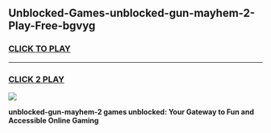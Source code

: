 
## Unblocked-Games-unblocked-gun-mayhem-2-Play-Free-bgvyg
<h3>
<a href="https://premium76.site?title=unblocked-gun-mayhem-2&ref=10A">CLICK TO PLAY</a></h3>
<hr>

<h3>
<a href="https://premium76.site?title=unblocked-gun-mayhem-2&ref=10A">CLICK 2 PLAY</a>
  
</h3>

<a href="https://premium76.site?title=unblocked-gun-mayhem-2&ref=10A"><img src="https://clearcache.store/games.png"></a>


**unblocked-gun-mayhem-2 games unblocked: Your Gateway to Fun and Accessible Online Gaming**
